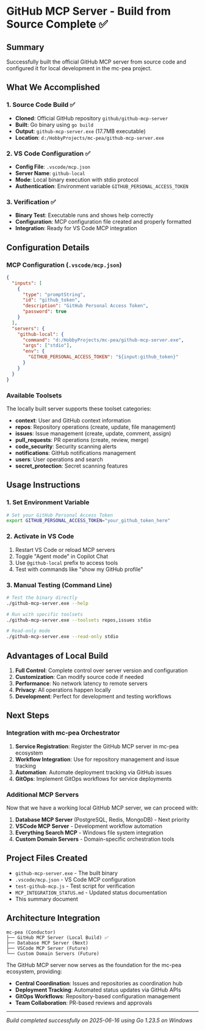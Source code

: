 # GitHub MCP Server - Build from Source Complete ✅

## Summary

Successfully built the official GitHub MCP server from source code and configured it for local development in the mc-pea project.

## What We Accomplished

### 1. Source Code Build ✅
- **Cloned**: Official GitHub repository `github/github-mcp-server`
- **Built**: Go binary using `go build` 
- **Output**: `github-mcp-server.exe` (17.7MB executable)
- **Location**: `d:/HobbyProjects/mc-pea/github-mcp-server.exe`

### 2. VS Code Configuration ✅
- **Config File**: `.vscode/mcp.json`
- **Server Name**: `github-local`
- **Mode**: Local binary execution with stdio protocol
- **Authentication**: Environment variable `GITHUB_PERSONAL_ACCESS_TOKEN`

### 3. Verification ✅
- **Binary Test**: Executable runs and shows help correctly
- **Configuration**: MCP configuration file created and properly formatted
- **Integration**: Ready for VS Code MCP integration

## Configuration Details

### MCP Configuration (`.vscode/mcp.json`)
```json
{
  "inputs": [
    {
      "type": "promptString",
      "id": "github_token",
      "description": "GitHub Personal Access Token",
      "password": true
    }
  ],
  "servers": {
    "github-local": {
      "command": "d:/HobbyProjects/mc-pea/github-mcp-server.exe",
      "args": ["stdio"],
      "env": {
        "GITHUB_PERSONAL_ACCESS_TOKEN": "${input:github_token}"
      }
    }
  }
}
```

### Available Toolsets
The locally built server supports these toolset categories:
- **context**: User and GitHub context information
- **repos**: Repository operations (create, update, file management)
- **issues**: Issue management (create, update, comment, assign)
- **pull_requests**: PR operations (create, review, merge)
- **code_security**: Security scanning alerts
- **notifications**: GitHub notifications management
- **users**: User operations and search
- **secret_protection**: Secret scanning features

## Usage Instructions

### 1. Set Environment Variable
```bash
# Set your GitHub Personal Access Token
export GITHUB_PERSONAL_ACCESS_TOKEN="your_github_token_here"
```

### 2. Activate in VS Code
1. Restart VS Code or reload MCP servers
2. Toggle "Agent mode" in Copilot Chat
3. Use `@github-local` prefix to access tools
4. Test with commands like "show my GitHub profile"

### 3. Manual Testing (Command Line)
```bash
# Test the binary directly
./github-mcp-server.exe --help

# Run with specific toolsets
./github-mcp-server.exe --toolsets repos,issues stdio

# Read-only mode
./github-mcp-server.exe --read-only stdio
```

## Advantages of Local Build

1. **Full Control**: Complete control over server version and configuration
2. **Customization**: Can modify source code if needed
3. **Performance**: No network latency to remote servers
4. **Privacy**: All operations happen locally
5. **Development**: Perfect for development and testing workflows

## Next Steps

### Integration with mc-pea Orchestrator
1. **Service Registration**: Register the GitHub MCP server in mc-pea ecosystem
2. **Workflow Integration**: Use for repository management and issue tracking
3. **Automation**: Automate deployment tracking via GitHub issues
4. **GitOps**: Implement GitOps workflows for service deployments

### Additional MCP Servers
Now that we have a working local GitHub MCP server, we can proceed with:
1. **Database MCP Server** (PostgreSQL, Redis, MongoDB) - Next priority
2. **VSCode MCP Server** - Development workflow automation
3. **Everything Search MCP** - Windows file system integration
4. **Custom Domain Servers** - Domain-specific orchestration tools

## Project Files Created

- `github-mcp-server.exe` - The built binary
- `.vscode/mcp.json` - VS Code MCP configuration
- `test-github-mcp.js` - Test script for verification
- `MCP_INTEGRATION_STATUS.md` - Updated status documentation
- This summary document

## Architecture Integration

```
mc-pea (Conductor)
├── GitHub MCP Server (Local Build) ✅
├── Database MCP Server (Next)
├── VSCode MCP Server (Future)
└── Custom Domain Servers (Future)
```

The GitHub MCP server now serves as the foundation for the mc-pea ecosystem, providing:
- **Central Coordination**: Issues and repositories as coordination hub
- **Deployment Tracking**: Automated status updates via GitHub APIs
- **GitOps Workflows**: Repository-based configuration management
- **Team Collaboration**: PR-based reviews and approvals

---

*Build completed successfully on 2025-06-16 using Go 1.23.5 on Windows*

